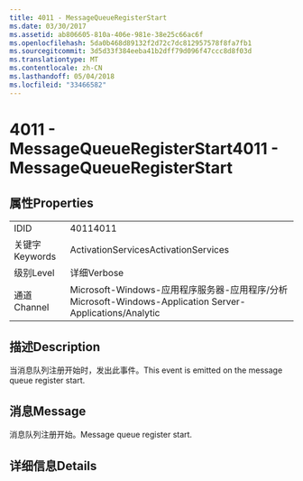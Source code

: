 ```yaml
---
title: 4011 - MessageQueueRegisterStart
ms.date: 03/30/2017
ms.assetid: ab806605-810a-406e-981e-38e25c66ac6f
ms.openlocfilehash: 5da0b468d89132f2d72c7dc812957578f8fa7fb1
ms.sourcegitcommit: 3d5d33f384eeba41b2dff79d096f47ccc8d8f03d
ms.translationtype: MT
ms.contentlocale: zh-CN
ms.lasthandoff: 05/04/2018
ms.locfileid: "33466582"
---
```

# <a name="4011---messagequeueregisterstart"></a><span data-ttu-id="c2adf-102">4011 - MessageQueueRegisterStart</span><span class="sxs-lookup"><span data-stu-id="c2adf-102">4011 - MessageQueueRegisterStart</span></span>
## <a name="properties"></a><span data-ttu-id="c2adf-103">属性</span><span class="sxs-lookup"><span data-stu-id="c2adf-103">Properties</span></span>  
  
|||  
|-|-|  
|<span data-ttu-id="c2adf-104">ID</span><span class="sxs-lookup"><span data-stu-id="c2adf-104">ID</span></span>|<span data-ttu-id="c2adf-105">4011</span><span class="sxs-lookup"><span data-stu-id="c2adf-105">4011</span></span>|  
|<span data-ttu-id="c2adf-106">关键字</span><span class="sxs-lookup"><span data-stu-id="c2adf-106">Keywords</span></span>|<span data-ttu-id="c2adf-107">ActivationServices</span><span class="sxs-lookup"><span data-stu-id="c2adf-107">ActivationServices</span></span>|  
|<span data-ttu-id="c2adf-108">级别</span><span class="sxs-lookup"><span data-stu-id="c2adf-108">Level</span></span>|<span data-ttu-id="c2adf-109">详细</span><span class="sxs-lookup"><span data-stu-id="c2adf-109">Verbose</span></span>|  
|<span data-ttu-id="c2adf-110">通道</span><span class="sxs-lookup"><span data-stu-id="c2adf-110">Channel</span></span>|<span data-ttu-id="c2adf-111">Microsoft-Windows-应用程序服务器-应用程序/分析</span><span class="sxs-lookup"><span data-stu-id="c2adf-111">Microsoft-Windows-Application Server-Applications/Analytic</span></span>|  
  
## <a name="description"></a><span data-ttu-id="c2adf-112">描述</span><span class="sxs-lookup"><span data-stu-id="c2adf-112">Description</span></span>  
 <span data-ttu-id="c2adf-113">当消息队列注册开始时，发出此事件。</span><span class="sxs-lookup"><span data-stu-id="c2adf-113">This event is emitted on the message queue register start.</span></span>  
  
## <a name="message"></a><span data-ttu-id="c2adf-114">消息</span><span class="sxs-lookup"><span data-stu-id="c2adf-114">Message</span></span>  
 <span data-ttu-id="c2adf-115">消息队列注册开始。</span><span class="sxs-lookup"><span data-stu-id="c2adf-115">Message queue register start.</span></span>  
  
## <a name="details"></a><span data-ttu-id="c2adf-116">详细信息</span><span class="sxs-lookup"><span data-stu-id="c2adf-116">Details</span></span>
